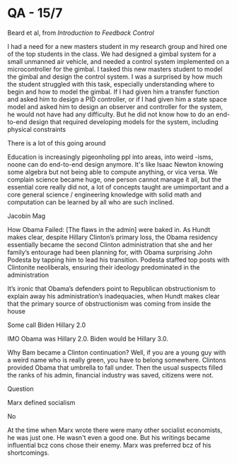 # QA - 15/7

Beard et al, from *Introduction to Feedback Control*

I had a need for a new masters student in my research group and hired
one of the top students in the class. We had designed a gimbal system
for a small unmanned air vehicle, and needed a control system
implemented on a microcontroller for the gimbal. I tasked this new
masters student to model the gimbal and design the control system. I
was a surprised by how much the student struggled with this task,
especially understanding where to begin and how to model the
gimbal. If I had given him a transfer function and asked him to design
a PID controller, or if I had given him a state space model and asked
him to design an observer and controller for the system, he would not
have had any difficulty. But he did not know how to do an end-to-end
design that required developing models for the system, including
physical constraints

There is a lot of this going around

Education is increasingly pigeonholing ppl into areas, into weird
-isms, noone can do end-to-end design anymore. It's like Isaac Newton
knowing some algebra but not being able to compute anything, or vica
versa. We complain science became huge, one person cannot manage it
all, but the essential core really did not, a lot of concepts taught
are umimportant and a core general science / engineering knowledge
with solid math and computation can be learned by all who are
such inclined.

Jacobin Mag

How Obama Failed: [The flaws in the admin] were baked in. As Hundt
makes clear, despite Hillary Clinton’s primary loss, the Obama
residency essentially became the second Clinton administration that
she and her family’s entourage had been planning for, with Obama
surprising John Podesta by tapping him to lead his transition. Podesta
staffed top posts with Clintonite neoliberals, ensuring their ideology
predominated in the administration

It’s ironic that Obama’s defenders point to Republican obstructionism
to explain away his administration’s inadequacies, when Hundt makes
clear that the primary source of obstructionism was coming from inside
the house

Some call Biden Hillary 2.0

IMO Obama was Hillary 2.0. Biden would be Hillary 3.0.

Why Bam became a Clinton continuation? Well, if you are a young guy
with a weird name who is really green, you have to belong
somewhere. Clintons provided Obama that umbrella to fall under. Then
the usual suspects filled the ranks of his admin, financial industry
was saved, citizens were not.

Question

Marx defined socialism

No

At the time when Marx wrote there were many other socialist
economists, he was just one. He wasn't even a good one. But his
writings became influential bcz cons chose their enemy. Marx was
preferred bcz of his shortcomings.








